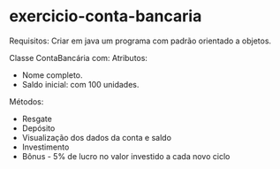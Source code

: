 # exercicio-conta-bancaria

 Requisitos: Criar em java um programa com padrão orientado a objetos.

 Classe ContaBancária com:
  Atributos:
 * Nome completo.
 * Saldo inicial: com 100 unidades.

  Métodos:
 * Resgate
 * Depósito
 * Visualização dos dados da conta e saldo
 * Investimento
 * Bônus - 5% de lucro no valor investido a cada novo ciclo
